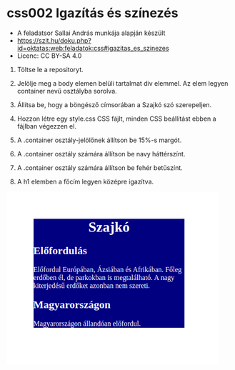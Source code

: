 # css002  Igazítás és színezés
* A feladatsor Sallai András munkája alapján készült
* https://szit.hu/doku.php?id=oktatas:web:feladatok:css#igazitas_es_szinezes
* Licenc: CC BY-SA 4.0


1. Töltse le a repositoryt.

2. Jelölje meg a body elemen belüli tartalmat div elemmel. Az elem legyen container nevű osztályba sorolva.
3. Állítsa be, hogy a böngésző címsorában a Szajkó szó szerepeljen.
4. Hozzon létre egy style.css CSS fájlt, minden CSS beállítást ebben a fájlban végezzen el.
6. A .container osztály-jelölőnek állítson be 15%-s margót.
7. A .container osztály számára állítson be navy háttérszínt.
8. A .container osztály számára állítson be fehér betűszínt.
9. A h1 elemben a főcím legyen középre igazítva.

![](minta_0002.png)
